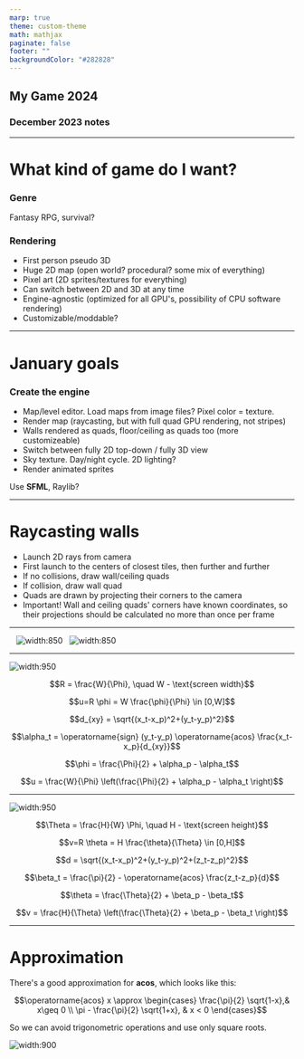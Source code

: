 ```yaml
---
marp: true
theme: custom-theme
math: mathjax
paginate: false
footer: ""
backgroundColor: "#282828"
---
```


<!-- 
_class: "lead"
_footer: " "
-->

## My Game 2024

### December 2023 notes

---

# What kind of game do I want?
### Genre

Fantasy RPG, survival?

### Rendering
- First person pseudo 3D
- Huge 2D map (open world? procedural? some mix of everything)
- Pixel art (2D sprites/textures for everything)
- Can switch between 2D and 3D at any time
- Engine-agnostic (optimized for all GPU's, possibility of CPU software rendering)
- Customizable/moddable?

---

# January goals

### Create the engine

- Map/level editor. Load maps from image files? Pixel color = texture.
- Render map (raycasting, but with full quad GPU rendering, not stripes)
- Walls rendered as quads, floor/ceiling as quads too (more customizeable)
- Switch between fully 2D top-down / fully 3D view
- Sky texture. Day/night cycle. 2D lighting?
- Render animated sprites

Use **SFML**, Raylib?

---

# Raycasting walls

- Launch 2D rays from camera
- First launch to the centers of closest tiles, then further and further
- If no collisions, draw wall/ceiling quads
- If collision, draw wall quad
- Quads are drawn by projecting their corners to the camera
- Important! Wall and ceiling quads' corners have known coordinates, so their projections should be calculated no more than once per frame

---

&nbsp;&nbsp;&nbsp;![width:850](images/first.png)&nbsp;&nbsp;&nbsp;![width:850](images/second.png)

---

<!-- 
_class: columns
-->

![width:950](images/third.png)

$$R = \frac{W}{\Phi}, \quad W - \text{screen width}$$

$$u=R \phi = W \frac{\phi}{\Phi}  \in [0,W]$$

$$d_{xy} = \sqrt{(x_t-x_p)^2+(y_t-y_p)^2}$$

$$\alpha_t = \operatorname{sign} (y_t-y_p) \operatorname{acos} \frac{x_t-x_p}{d_{xy}}$$

$$\phi = \frac{\Phi}{2} + \alpha_p - \alpha_t$$

$$u = \frac{W}{\Phi} \left(\frac{\Phi}{2} + \alpha_p - \alpha_t \right)$$

---

<!-- 
_class: columns
-->

![width:950](images/fourth.png)

$$\Theta = \frac{H}{W} \Phi, \quad H - \text{screen height}$$

$$v=R \theta = H \frac{\theta}{\Theta}  \in [0,H]$$

$$d = \sqrt{(x_t-x_p)^2+(y_t-y_p)^2+(z_t-z_p)^2}$$

$$\beta_t = \frac{\pi}{2} - \operatorname{acos} \frac{z_t-z_p}{d}$$

$$\theta = \frac{\Theta}{2} + \beta_p - \beta_t$$

$$v = \frac{H}{\Theta} \left(\frac{\Theta}{2} + \beta_p - \beta_t \right)$$

---

<!-- 
_class: columns
-->

# Approximation

There's a good approximation for **acos**, which looks like this:

$$\operatorname{acos} x \approx \begin{cases} \frac{\pi}{2} \sqrt{1-x},& x\geq 0 \\ \pi - \frac{\pi}{2} \sqrt{1+x}, & x < 0 \end{cases}$$

So we can avoid trigonometric operations and use only square roots.

![width:900](images/plot1.png)